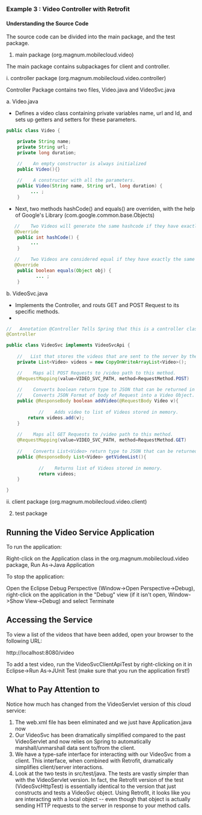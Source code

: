 ### Example 3 : Video Controller with Retrofit

#### Understanding the Source Code

The source code can be divided into the main package, and the test package.

1. main package (org.magnum.mobilecloud.video)

The main package contains subpackages for client and controller.

i. controller package (org.magnum.mobilecloud.video.controller)

Controller Package contains two files, Video.java and VideoSvc.java

a. Video.java

- Defines a video class containing private variables name, url and Id, and sets up getters and setters for these parameters.

```java
public class Video {

	private String name;
	private String url;
	private long duration;

   	//    An empty constructor is always initialized
	public Video(){}
	
   	//    A constructor with all the parameters.
	public Video(String name, String url, long duration) {
         ... ;
	}
```

- Next, two methods hashCode() and equals() are overriden, with the help of Google's Library (com.google.common.base.Objects) 

```java
   //    Two Videos will generate the same hashcode if they have exactly the same values for their name, url, and duration.
   @Override
	public int hashCode() {
         ...
	}

   //    Two Videos are considered equal if they have exactly the same values for their name, url, and duration.	
   @Override
	public boolean equals(Object obj) {
		   ... ;
	}
```
b. VideoSvc.java

- Implements the Controller, and routs GET and POST Request to its specific methods.
- 
```java
//   Annotation @Controller Tells Spring that this is a controller class.
@Controller

public class VideoSvc implements VideoSvcApi {
	
	//   List that stores the videos that are sent to the server by the client.
	private List<Video> videos = new CopyOnWriteArrayList<Video>();

   	//    Maps all POST Requests to /video path to this method.
	@RequestMapping(value=VIDEO_SVC_PATH, method=RequestMethod.POST)
   
   	//    Converts boolean return type to JSON that can be returned in the body of Response
   	//    Converts JSON Format of body of Request into a Video Object.
	public @ResponseBody boolean addVideo(@RequestBody Video v){
   
      		//    Adds video to list of Videos stored in memory.
		return videos.add(v);
	}
	
   	//    Maps all GET Requests to /video path to this method.
	@RequestMapping(value=VIDEO_SVC_PATH, method=RequestMethod.GET)
   
	//    Converts List<Video> return type to JSON that can be returned in the body of Response
   	public @ResponseBody List<Video> getVideoList(){
		
      		//    Returns list of Videos stored in memory.
      		return videos;
	}

}
```

ii. client package (org.magnum.mobilecloud.video.client)





2. test package


















## Running the Video Service Application

To run the application:

Right-click on the Application class in the org.magnum.mobilecloud.video
package, Run As->Java Application

To stop the application:

Open the Eclipse Debug Perspective (Window->Open Perspective->Debug), right-click on
the application in the "Debug" view (if it isn't open, Window->Show View->Debug) and
select Terminate

## Accessing the Service

To view a list of the videos that have been added, open your browser to the following
URL:

http://localhost:8080/video

To add a test video, run the VideoSvcClientApiTest by right-clicking on it in 
Eclipse->Run As->JUnit Test (make sure that you run the application first!)

## What to Pay Attention to

Notice how much has changed from the VideoServlet version of this cloud service:

1. The web.xml file has been eliminated and we just have Application.java now
2. Our VideoSvc has been dramatically simplified compared to the past VideoServlet and
   now relies on Spring to automatically marshall/unmarshall data sent to/from the client.
3. We have a type-safe interface for interacting with our VideoSvc from a client. This
  interface, when combined with Retrofit, dramatically simplifies client/server interactions.
4. Look at the two tests in src/test/java. The tests are vastly simpler than with the 
   VideoServlet version. In fact, the Retrofit version of the test (VideoSvcHttpTest) is
   essentially identical to the version that just constructs and tests a VideoSvc object.
   Using Retrofit, it looks like you are interacting with a local object -- even though 
   that object is actually sending HTTP requests to the server in response to your method
   calls.

